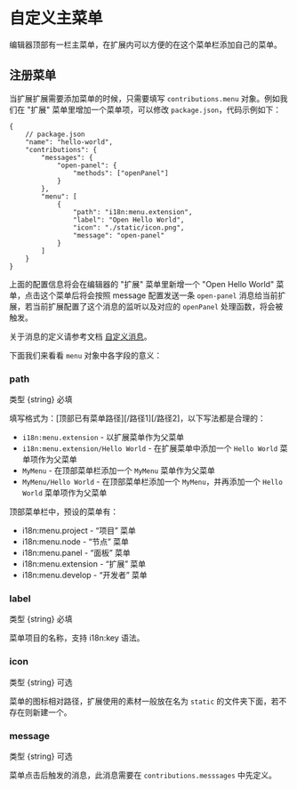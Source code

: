 # 自定义主菜单

编辑器顶部有一栏主菜单，在扩展内可以方便的在这个菜单栏添加自己的菜单。

## 注册菜单

当扩展扩展需要添加菜单的时候，只需要填写 `contributions.menu` 对象。例如我们在 "扩展" 菜单里增加一个菜单项，可以修改 `package.json`，代码示例如下：

```json5
{
    // package.json
    "name": "hello-world",
    "contributions": {
        "messages": {
            "open-panel": {
                "methods": ["openPanel"]
            }
        },
        "menu": [
            {
                "path": "i18n:menu.extension",
                "label": "Open Hello World",
                "icon": "./static/icon.png",
                "message": "open-panel"
            }
        ]
    }
}
```

上面的配置信息将会在编辑器的 "扩展" 菜单里新增一个 "Open Hello World" 菜单，点击这个菜单后将会按照 message 配置发送一条 `open-panel` 消息给当前扩展，若当前扩展配置了这个消息的监听以及对应的 `openPanel` 处理函数，将会被触发。

关于消息的定义请参考文档 [自定义消息](./contributions-messages.md)。

下面我们来看看 `menu` 对象中各字段的意义：

### path

类型 {string} 必填

填写格式为：[顶部已有菜单路径][/路径1][/路径2]，以下写法都是合理的：
- `i18n:menu.extension` - 以扩展菜单作为父菜单
- `i18n:menu.extension/Hello World` - 在扩展菜单中添加一个 `Hello World` 菜单项作为父菜单
- `MyMenu` - 在顶部菜单栏添加一个 `MyMenu` 菜单作为父菜单
- `MyMenu/Hello World` - 在顶部菜单栏添加一个 `MyMenu`，并再添加一个 `Hello World` 菜单项作为父菜单

顶部菜单栏中，预设的菜单有：
- i18n:menu.project - “项目” 菜单
- i18n:menu.node - “节点” 菜单
- i18n:menu.panel - “面板” 菜单
- i18n:menu.extension - “扩展” 菜单
- i18n:menu.develop - “开发者” 菜单

### label

类型 {string} 必填

菜单项目的名称，支持 i18n:key 语法。

### icon

类型 {string} 可选

菜单的图标相对路径，扩展使用的素材一般放在名为 `static` 的文件夹下面，若不存在则新建一个。

### message

类型 {string} 可选

菜单点击后触发的消息，此消息需要在 `contributions.messsages` 中先定义。
